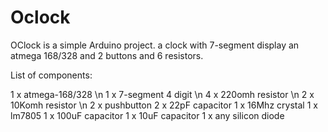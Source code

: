Oclock
======

OClock is a simple Arduino project. a clock with 7-segment display an atmega 168/328 and 2 buttons and 6 resistors.


List of components:

1 x atmega-168/328 \n
1 x 7-segment 4 digit \n
4 x 220omh resistor \n
2 x 10Komh resistor \n
2 x pushbutton
2 x 22pF capacitor
1 x 16Mhz crystal
1 x lm7805
1 x 100uF capacitor
1 x 10uF capacitor
1 x any silicon diode
